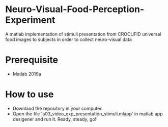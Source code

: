 # Neuro-Visual-Food-Perception-Experiment
A matlab implementation of stimuli presentation from CROCUFID universal food images to subjects in order to collect neuro-visual data

# Prerequisite
- Matlab 2019a 

# How to use
- Downlaod the repository in your computer. 
- Open the file 'a03_video_exp_presentation_stimuli.mlapp' in matlab app desigener and run it. Ready, steady, go!!
